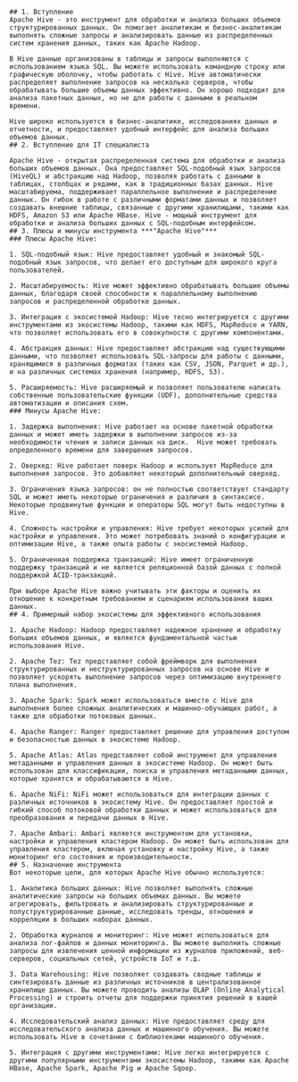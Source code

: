 	## 1. Вступление
	Apache Hive - это инструмент для обработки и анализа больших объемов структурированных данных. Он помогает аналитикам и бизнес-аналитикам выполнять сложные запросы и анализировать данные из распределенных систем хранения данных, таких как Apache Hadoop.
	
	В Hive данные организованы в таблицы и запросы выполняются с использованием языка SQL. Вы можете использовать командную строку или графическую оболочку, чтобы работать с Hive. Hive автоматически распределяет выполнение запросов на несколько серверов, чтобы обрабатывать большие объемы данных эффективно. Он хорошо подходит для анализа пакетных данных, но не для работы с данными в реальном времени.
	
	Hive широко используется в бизнес-аналитике, исследованиях данных и отчетности, и предоставляет удобный интерфейс для анализа больших объемов данных.
	## 2. Вступление для IT специалиста
	
	Apache Hive - открытая распределенная система для обработки и анализа больших объемов данных. Она предоставляет SQL-подобный язык запросов (HiveQL) и абстракцию над Hadoop, позволяя работать с данными в таблицах, столбцах и рядами, как в традиционных базах данных. Hive масштабируема, поддерживает параллельное выполнение и распределение данных. Он гибок в работе с различными форматами данных и позволяет создавать внешние таблицы, связанные с другими хранилищами, такими как HDFS, Amazon S3 или Apache HBase. Hive - мощный инструмент для обработки и анализа больших данных с SQL-подобным интерфейсом.
	## 3. Плюсы и минусы инструмента ***"Apache Hive"***
	### Плюсы Apache Hive:
	
	1. SQL-подобный язык: Hive предоставляет удобный и знакомый SQL-подобный язык запросов, что делает его доступным для широкого круга пользователей.
	    
	2. Масштабируемость: Hive может эффективно обрабатывать большие объемы данных, благодаря своей способности к параллельному выполнению запросов и распределенной обработке данных.
	    
	3. Интеграция с экосистемой Hadoop: Hive тесно интегрируется с другими инструментами из экосистемы Hadoop, такими как HDFS, MapReduce и YARN, что позволяет использовать его в совокупности с другими компонентами.
	    
	4. Абстракция данных: Hive предоставляет абстракцию над существующими данными, что позволяет использовать SQL-запросы для работы с данными, хранящимися в различных форматах (таких как CSV, JSON, Parquet и др.), и на различных системах хранения (например, HDFS, S3).
	    
	5. Расширяемость: Hive расширяемый и позволяет пользователю написать собственные пользовательские функции (UDF), дополнительные средства автоматизации и описания схем.
	### Минусы Apache Hive:
	
	1. Задержка выполнения: Hive работает на основе пакетной обработки данных и может иметь задержки в выполнении запросов из-за необходимости чтения и записи данных на диск.  Hive может требовать определенного времени для завершения запросов.
	    
	2. Оверхед: Hive работает поверх Hadoop и использует MapReduce для выполнения запросов. Это добавляет некоторый дополнительный оверхед.
	    
	3. Ограничения языка запросов: он не полностью соответствует стандарту SQL и может иметь некоторые ограничения и различия в синтаксисе. Некоторые продвинутые функции и операторы SQL могут быть недоступны в Hive.
	    
	4. Сложность настройки и управления: Hive требует некоторых усилий для настройки и управления. Это может потребовать знаний о конфигурации и оптимизации Hive, а также опыта работы с экосистемой Hadoop.
	    
	5. Ограниченная поддержка транзакций: Hive имеет ограниченную поддержку транзакций и не является реляционной базой данных с полной поддержкой ACID-транзакций.
	
	При выборе Apache Hive важно учитывать эти факторы и оценить их отношение к конкретным требованиям и сценариям использования ваших данных.
	## 4. Примерный набор экосистемы для эффективного использования
	
	1. Apache Hadoop: Hadoop предоставляет надежное хранение и обработку больших объемов данных, и является фундаментальной частью использования Hive.
	    
	2. Apache Tez: Tez представляет собой фреймворк для выполнения структурированных и неструктурированных запросов на основе Hive и позволяет ускорять выполнение запросов через оптимизацию внутреннего плана выполнения.
	    
	3. Apache Spark: Spark может использоваться вместе с Hive для выполнения более сложных аналитических и машинно-обучающих работ, а также для обработки потоковых данных. 
	    
	4. Apache Ranger: Ranger предоставляет решение для управления доступом и безопасностью данных в экосистеме Hadoop.
	    
	5. Apache Atlas: Atlas представляет собой инструмент для управления метаданными и управления данных в экосистеме Hadoop. Он может быть использован для классификации, поиска и управления метаданными данных, которые хранятся и обрабатываются в Hive.
	    
	6. Apache NiFi: NiFi может использоваться для интеграции данных с различных источников в экосистему Hive. Он предоставляет простой и гибкий способ потоковой обработки данных и может использоваться для преобразования и передачи данных в Hive.
	    
	7. Apache Ambari: Ambari является инструментом для установки, настройки и управления кластером Hadoop. Он может быть использован для управления кластером, включая установку и настройку Hive, а также мониторинг его состояния и производительности.
	## 5. Назначение инструмента 
	Вот некоторые цели, для которых Apache Hive обычно используется:
	
	1. Аналитика больших данных: Hive позволяет выполнять сложные аналитические запросы на больших объемах данных. Вы можете агрегировать, фильтровать и анализировать структурированные и полуструктурированные данные, исследовать тренды, отношения и корреляции в больших наборах данных.
	    
	2. Обработка журналов и мониторинг: Hive может использоваться для анализа лог-файлов и данных мониторинга. Вы можете выполнить сложные запросы для извлечения ценной информации из журналов приложений, веб-серверов, социальных сетей, устройств IoT и т.д.
	    
	3. Data Warehousing: Hive позволяет создавать сводные таблицы и синтезировать данные из различных источников в централизованное хранилище данных. Вы можете проводить анализы OLAP (Online Analytical Processing) и строить отчеты для поддержки принятия решений в вашей организации.
	    
	4. Исследовательский анализ данных: Hive предоставляет среду для исследовательского анализа данных и машинного обучения. Вы можете использовать Hive в сочетании с библиотеками машинного обучения.
	    
	5. Интеграция с другими инструментами: Hive легко интегрируется с другими популярными инструментами экосистемы Hadoop, такими как Apache HBase, Apache Spark, Apache Pig и Apache Sqoop. 
	
	
	
